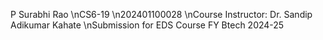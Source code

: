 P Surabhi Rao
\nCS6-19
\n202401100028
\nCourse Instructor: Dr. Sandip Adikumar Kahate
\nSubmission for EDS Course FY Btech 2024-25
